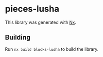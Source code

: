 # pieces-lusha

This library was generated with [Nx](https://nx.dev).

## Building

Run `nx build blocks-lusha` to build the library.
